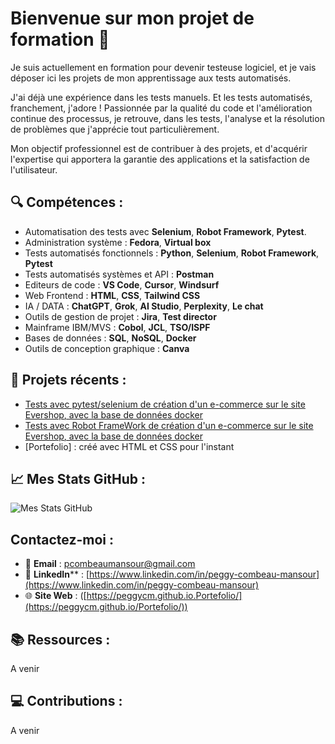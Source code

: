 # Bienvenue sur mon projet de formation 👋

Je suis actuellement en formation pour devenir testeuse logiciel, et je vais déposer ici les projets de mon apprentissage aux tests automatisés.

J'ai déjà une expérience dans les tests manuels. Et les tests automatisés, franchement, j'adore ! Passionnée par la qualité du code et l'amélioration 
continue des processus, je retrouve, dans les tests, l'analyse et la résolution de problèmes que j'apprécie tout particulièrement. 

Mon objectif professionnel est de contribuer à des projets, et d'acquérir l'expertise qui apportera la garantie des applications et la satisfaction de l'utilisateur.

## 🔍 **Compétences** :

- Automatisation des tests avec **Selenium**, **Robot Framework**, **Pytest**.
- Administration système : **Fedora**, **Virtual box**
- Tests automatisés fonctionnels : **Python**, **Selenium**, **Robot Framework**, **Pytest**
- Tests automatisés systèmes et API : **Postman**
- Editeurs de code : **VS Code**, **Cursor**, **Windsurf**
- Web Frontend : **HTML**, **CSS**, **Tailwind CSS**
- IA / DATA : **ChatGPT**, **Grok**, **AI Studio**, **Perplexity**, **Le chat**
- Outils de gestion de projet : **Jira**, **Test director**
- Mainframe IBM/MVS : **Cobol**, **JCL**, **TSO/ISPF**
- Bases de données : **SQL**, **NoSQL**, **Docker**
- Outils de conception graphique : **Canva**

## 🌟 **Projets récents** :

- [Tests avec pytest/selenium de création d'un e-commerce sur le site Evershop, avec la base de données docker](https://github.com/PeggyCM/evershop-selenium)
- [Tests avec Robot FrameWork de création d'un e-commerce sur le site Evershop, avec la base de données docker](https://github.com/PeggyCM/evershop-RFW)
- [Portefolio] : créé avec HTML et CSS pour l'instant

## 📈 Mes Stats GitHub :

![Mes Stats GitHub](https://github-readme-stats.vercel.app/api?username=PeggyCM&show_icons=true&hide_title=true&hide=prs&count_private=true&theme=radical)


## **Contactez-moi** :

- 📧 **Email** : [pcombeaumansour@gmail.com](mailto:pcombeaumansour@gmail.com)
- 💼 **LinkedIn**** : [https://www.linkedin.com/in/peggy-combeau-mansour](https://www.linkedin.com/in/peggy-combeau-mansour)
- 🌐 **Site Web** : ([https://peggycm.github.io.Portefolio/](https://peggycm.github.io/Portefolio/))

## 📚 **Ressources** :
A venir

## 💻 **Contributions** :
A venir
